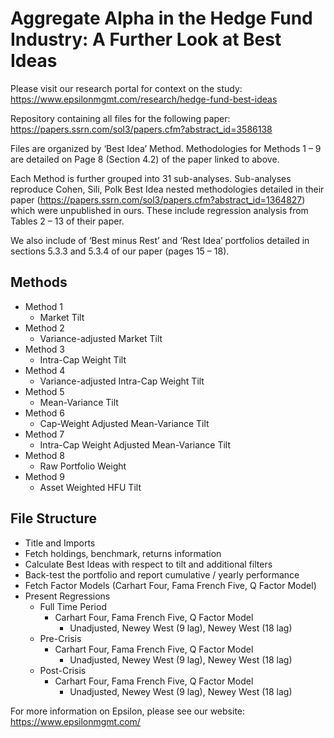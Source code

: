 # Aggregate Alpha in the Hedge Fund Industry: A Further Look at Best Ideas 
Please visit our research portal for context on the study: https://www.epsilonmgmt.com/research/hedge-fund-best-ideas

Repository containing all files for the following paper: https://papers.ssrn.com/sol3/papers.cfm?abstract_id=3586138

Files are organized by ‘Best Idea’ Method.  Methodologies for Methods 1 – 9 are detailed on Page 8 (Section 4.2) of the paper linked to above.

Each Method is further grouped into 31 sub-analyses.  Sub-analyses reproduce Cohen, Sili, Polk Best Idea nested methodologies detailed in their paper (https://papers.ssrn.com/sol3/papers.cfm?abstract_id=1364827) which were unpublished in ours.  These include regression analysis from Tables 2 – 13 of their paper.

We also include of ‘Best minus Rest’ and ‘Rest Idea’ portfolios detailed in sections 5.3.3 and 5.3.4 of our paper (pages 15 – 18).

## Methods
* Method 1
  * Market Tilt
* Method 2
  * Variance-adjusted Market Tilt
* Method 3
  * Intra-Cap Weight Tilt
* Method 4
  * Variance-adjusted Intra-Cap Weight Tilt
* Method 5
  * Mean-Variance Tilt
* Method 6
  * Cap-Weight Adjusted Mean-Variance Tilt
* Method 7
  * Intra-Cap Weight Adjusted Mean-Variance Tilt
* Method 8
  * Raw Portfolio Weight
* Method 9
  * Asset Weighted HFU Tilt
  
## File Structure
* Title and Imports
* Fetch holdings, benchmark, returns information
* Calculate Best Ideas with respect to tilt and additional filters
* Back-test the portfolio and report cumulative / yearly performance
* Fetch Factor Models (Carhart Four, Fama French Five, Q Factor Model)
* Present Regressions
  * Full Time Period
    * Carhart Four, Fama French Five, Q Factor Model
      * Unadjusted, Newey West (9 lag), Newey West (18 lag)
  * Pre-Crisis
    * Carhart Four, Fama French Five, Q Factor Model
      * Unadjusted, Newey West (9 lag), Newey West (18 lag)
  * Post-Crisis
    * Carhart Four, Fama French Five, Q Factor Model
      * Unadjusted, Newey West (9 lag), Newey West (18 lag)
      
For more information on Epsilon, please see our website: https://www.epsilonmgmt.com/
